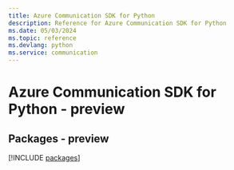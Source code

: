 ```yaml
---
title: Azure Communication SDK for Python
description: Reference for Azure Communication SDK for Python
ms.date: 05/03/2024
ms.topic: reference
ms.devlang: python
ms.service: communication
---
```

# Azure Communication SDK for Python - preview
## Packages - preview
[!INCLUDE [packages](communication-index.md)]